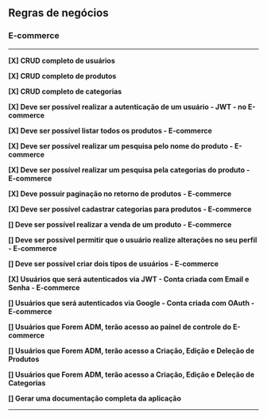## Regras de negócios

### E-commerce

---

**[X] CRUD completo de usuários**

**[X] CRUD completo de produtos**

**[X] CRUD completo de categorias**

**[X] Deve ser possível realizar a autenticação de um usuário - JWT - no E-commerce**

**[X] Deve ser possível listar todos os produtos - E-commerce**

**[X] Deve ser possível realizar um pesquisa pelo nome do produto - E-commerce**

**[X] Deve ser possível realizar um pesquisa pela categorias do produto - E-commerce**

**[X] Deve possuir paginação no retorno de produtos - E-commerce**

**[X] Deve ser possível cadastrar categorias para produtos - E-commerce**

**[] Deve ser possível realizar a venda de um produto - E-commerce**

**[] Deve ser possível permitir que o usuário realize alterações no seu perfil - E-commerce**

**[] Deve ser possível criar dois tipos de usuários - E-commerce**

**[X] Usuários que será autenticados via JWT - Conta criada com Email e Senha - E-commerce**

**[] Usuários que será autenticados via Google - Conta criada com OAuth - E-commerce**

**[] Usuários que Forem ADM, terão acesso ao painel de controle do E-commerce**

**[] Usuários que Forem ADM, terão acesso a Criação, Edição e Deleção de Produtos**

**[] Usuários que Forem ADM, terão acesso a Criação, Edição e Deleção de Categorias**

**[] Gerar uma documentação completa da aplicação**

---
